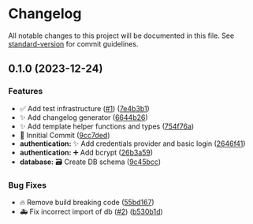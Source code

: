 # Changelog

All notable changes to this project will be documented in this file. See [standard-version](https://github.com/conventional-changelog/standard-version) for commit guidelines.

## 0.1.0 (2023-12-24)


### Features

* ✅ Add test infrastructure ([#1](https://github.com/ShtibsDev/pets-poc/issues/1)) ([7e4b3b1](https://github.com/ShtibsDev/pets-poc/commits/7e4b3b147cbe3c372257bf7f9e4e4ee57e3fa904))
* ✨ Add changelog generator ([6644b26](https://github.com/ShtibsDev/pets-poc/commits/6644b268f26bf1c8d817ed30b37c5b972e06a6a2))
* ✨ Add template helper functions and types ([754f76a](https://github.com/ShtibsDev/pets-poc/commits/754f76a73f197645ed2022758eab0e9af3b55f95))
* 🎉 Innitial Commit ([9cc7ded](https://github.com/ShtibsDev/pets-poc/commits/9cc7ded075e219122badfb8a598fdd97ba664c02))
* **authentication:** ✨ Add credentials provider and basic login ([2646f41](https://github.com/ShtibsDev/pets-poc/commits/2646f411f71f9d18c3305aaffdcb398bd13e8a13))
* **authentication:** ➕ Add bcrypt ([26b3a59](https://github.com/ShtibsDev/pets-poc/commits/26b3a5952008f0fa4f67ae5ff652593e2f234323))
* **database:** 🗃️ Create DB schema ([9c45bcc](https://github.com/ShtibsDev/pets-poc/commits/9c45bcc9d2630d24b3d2b7b5059d4eb41666d679))


### Bug Fixes

* 🔥 Remove build breaking code ([55bd167](https://github.com/ShtibsDev/pets-poc/commits/55bd167fe528b6d9c87ed1fba74e88c8b5056710))
* 🚑️ Fix incorrect import of db ([#2](https://github.com/ShtibsDev/pets-poc/issues/2)) ([b530b1d](https://github.com/ShtibsDev/pets-poc/commits/b530b1d98343af44b2f1e4250a216c7fe7371da5))

